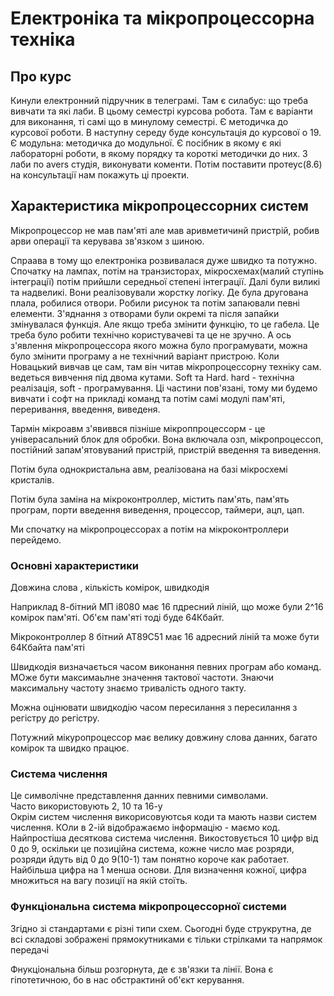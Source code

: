 # Електроніка та мікропроцессорна техніка

## Про курс

Кинули електронний підручник в телеграмі. Там є силабус: що треба вивчати та які лаби. В цьому семестрі курсова робота. Там є варіанти для виконання, ті самі що в минулому семестрі. Є методичка до курсової роботи. В наступну середу буде консультація до курсової о 19. Є модульна: методичка до модульної. Є посібник в якому є які лабораторні роботи, в якому порядку та короткі методички до них. 3 лаби по avers студія, виконувати коменти. Потім поставити протеус(8.6) на консультації нам покажуть ці проекти.

## Характеристика мікропроцессорних систем

Мікропроцессор не мав пам'яті але мав аривметичинй пристрій, робив арви операції та керувава зв'язком з шиною.

Спраава в тому що електроніка розвивалася дуже швидко та потужно. Спочатку на лампах, потім на транзисторах, мікросхемах(малий ступінь інтеграції) потім прийшли середньої степені інтеграції. Далі були виликі та надвеликі. Вони реалізовували жорстку логіку. Де була другована плала, робилися отвори. Робили рисунок та потім запаювали певні елементи. З'яднання з отворами були окремі та після запайки змінувалася функція. Але якщо треба змінити функцію, то це габела. Це треба було робити технічно користувачеві та це не зручно. А ось з'явлення мікропроцессора якого можна було програмувати, можна було змінити програму а не технічний варіант пристрою. Коли Новацький вивчав це сам, там він читав мікропроцессорну техніку сам. ведеться вивчення під двома кутами. Soft та Hard.  hard - технічна реалізація, soft - програмування. Ці частини пов'язані, тому ми будемо вивчати і софт на прикладі команд та потім самі модулі пам'яті, переривання, введення, виведеня.

Тармін мікроавм з'явиввся пізніше мікроппроцессорм - це універасальний блок для обробки. Вона включала озп, мікропроцессоп, постійний запам'ятовуваний пристрій, пристрій введення та виведення.

Потім була однокристальна авм, реалізована на базі мікросхемі кристалів.

Потім була заміна на мікроконтроллер, містить пам'ять, пам'ять програм, порти введення виведення, процессор, таймери, ацп, цап.

Ми спочатку на мікропроцессорах а потім на мікроконтроллери перейдемо.

### Основні характеристики

Довжина слова , кількість комірок, швидкодія

Наприклад 8-бітний МП i8080 має 16 пдресний ліній, що може були 2^16 комірок пам'яті. Об'єм пам'яті тоді буде 64Кбайт.

Мікроконтроллер 8 бітний АТ89С51 має 16 адресний ліній та може бути 64Кбайта пам'яті

Швидкодія визначається часом виконання певних програм або команд. МОже бути максимаьлне значення тактової частоти. Знаючи максимальну частоту знаємо тривалість одного такту.

Можна оцінювати швидкодію часом пересилання з пересилання з регістру до регістру.

Потужний мікуропроцессор має велику довжину слова данних, багато комірок та швидко працює.

### Система числення

Це символічне представлення данних певними символами.  
Часто використовують 2, 10 та 16-у  
Окрім систем числення викорисовуютсья коди та мають назви систем числення. КОли в 2-ій відображаємо інформацію - маємо код.  
Найпростіша десяткова система числення. Викостовується 10 цифр від 0 до 9, оскільки це позиційна система, кожне число має розряди, розряди йдуть від 0 до 9(10-1) там понятно короче как работает.  
Найбільша цифра на 1 менша основи. Для визначення кожної, цифра множиться на вагу позиції на якій стоїть.

### Функціональна система мікропроцессорної системи

Згідно зі стандартами є різні типи схем. Сьогодні буде струкрутна, де всі складові зображені прямокутниками є тільки стрілками та напрямок передачі

Фнукціональна більш розгорнута, де є зв'язки та лінії. Вона є гіпотетичною, бо в нас обстрактинй об'єкт керування.

